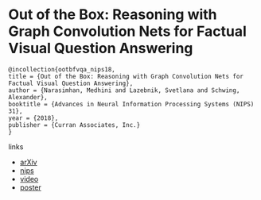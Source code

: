 # Out of the Box: Reasoning with Graph Convolution Nets for Factual Visual Question Answering

```
@incollection{ootbfvqa_nips18,
title = {Out of the Box: Reasoning with Graph Convolution Nets for Factual Visual Question Answering},
author = {Narasimhan, Medhini and Lazebnik, Svetlana and Schwing, Alexander},
booktitle = {Advances in Neural Information Processing Systems (NIPS) 31},
year = {2018},
publisher = {Curran Associates, Inc.}
}
```

links
- [arXiv](https://arxiv.org/abs/1811.00538)
- [nips](https://nips.cc/Conferences/2018/Schedule?showEvent=11273)
- [video](https://www.youtube.com/watch?v=oeQp92bcvBs)
- [poster](https://medhini.github.io/files/Medhini_Poster_NIPS.pdf)
